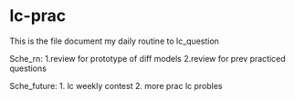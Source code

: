# lc-prac
This is the file document my daily routine to lc_question

Sche_rn:
	1.review for prototype of diff models
	2.review for prev practiced questions 


Sche_future:
	1. lc weekly contest
	2. more prac lc probles
